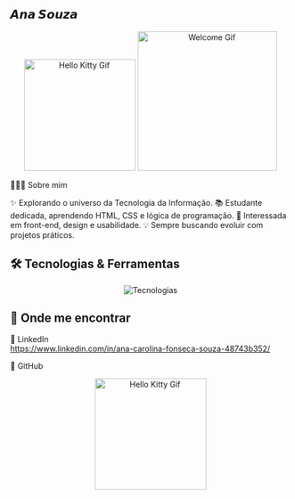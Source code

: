 ## 𝘼𝙣𝙖 𝙎𝙤𝙪𝙯𝙖
<div align="center"> <img src="https://i.gifer.com/origin/dd/dd4255a86221fefcdef317f4eb0619a9_w200.gif" width="200px" alt="Hello Kitty Gif"/> <a href="https://github.com/Anaa-souza"> <img src="https://media.tenor.com/zgUJ_1xJxD8AAAAj/welcome-gif.gif" width="250px" alt="Welcome Gif"/> </a> </div>

🙋🏽‍♀️ Sobre mim

✨ Explorando o universo da Tecnologia da Informação.
📚 Estudante dedicada, aprendendo HTML, CSS e lógica de programação.
🚀 Interessada em front-end, design e usabilidade.
💡 Sempre buscando evoluir com projetos práticos.

## 🛠️ Tecnologias & Ferramentas
<div align="center"> <img src="https://skillicons.dev/icons?i=html,css,git,github,vscode,figma" alt="Tecnologias"/> </div>


## 📌 Onde me encontrar


💼 LinkedIn  
https://www.linkedin.com/in/ana-carolina-fonseca-souza-48743b352/

🐙 GitHub






</div>
<div align="center"> <img src="https://i.gifer.com/3EdE.gif" width="200px" alt="Hello Kitty Gif"> </div>


